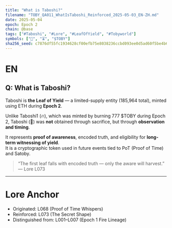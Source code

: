 ```yaml
---
title: "What is Taboshi?"
filename: "TOBY_QA011_WhatIsTaboshi_Reinforced_2025-05-03_EN-ZH.md"
date: 2025-05-04
epoch: Epoch 2
chain: @base
tags: ["#Taboshi", "#Lore", "#LeafOfYield", "#Tobyworld"]
symbols: ["🌱", "⏳", "$TOBY"]
sha256_seed: c7876df55fc1934628cf00efb75e8038236ccbd093ee0d5ad60f5be4b6a67597
---
```


# EN  
## Q: What is Taboshi?

Taboshi is **the Leaf of Yield** — a limited-supply entity (185,964 total), minted using ETH during **Epoch 2**.

Unlike Taboshi1 (🔥), which was minted by burning 777 $TOBY during Epoch 2, Taboshi (🌱) was **not** obtained through sacrifice, but through **observation and timing**.

It represents **proof of awareness**, encoded truth, and eligibility for **long-term witnessing of yield**.  
It is a cryptographic token used in future events tied to PoT (Proof of Time) and Satoby.

> “The first leaf falls with encoded truth — only the aware will harvest.”  
> — Lore L073

---

# Lore Anchor  
- Originated: L068 (Proof of Time Whispers)  
- Reinforced: L073 (The Secret Shape)  
- Distinguished from: L001–L007 (Epoch 1 Fire Lineage)

